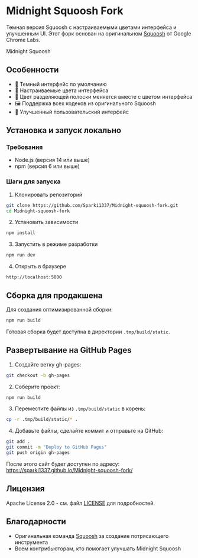 # Midnight Squoosh Fork

Темная версия Squoosh с настраиваемыми цветами интерфейса и улучшенным UI. Этот форк основан на оригинальном [Squoosh](https://github.com/GoogleChromeLabs/squoosh) от Google Chrome Labs.

Midnight Squoosh

## Особенности

- 🌙 Темный интерфейс по умолчанию
- 🎨 Настраиваемые цвета интерфейса
- 🔄 Цвет разделяющей полоски меняется вместе с цветом интерфейса
- 🖼️ Поддержка всех кодеков из оригинального Squoosh
- 🚀 Улучшенный пользовательский интерфейс

## Установка и запуск локально

### Требования
- Node.js (версия 14 или выше)
- npm (версия 6 или выше)

### Шаги для запуска
1. Клонировать репозиторий
```bash
git clone https://github.com/Sparki1337/Midnight-squoosh-fork.git
cd Midnight-squoosh-fork
```

2. Установить зависимости
```bash
npm install
```

3. Запустить в режиме разработки
```bash
npm run dev
```

4. Открыть в браузере
```
http://localhost:5000
```

## Сборка для продакшена

Для создания оптимизированной сборки:

```bash
npm run build
```

Готовая сборка будет доступна в директории `.tmp/build/static`.

## Развертывание на GitHub Pages

1. Создайте ветку gh-pages:
```bash
git checkout -b gh-pages
```

2. Соберите проект:
```bash
npm run build
```

3. Переместите файлы из `.tmp/build/static` в корень:
```bash
cp -r .tmp/build/static/* .
```

4. Добавьте файлы, сделайте коммит и отправьте на GitHub:
```bash
git add .
git commit -m "Deploy to GitHub Pages"
git push origin gh-pages
```

После этого сайт будет доступен по адресу: https://sparki1337.github.io/Midnight-squoosh-fork/

## Лицензия

Apache License 2.0 - см. файл [LICENSE](LICENSE) для подробностей.

## Благодарности

- Оригинальная команда [Squoosh](https://github.com/GoogleChromeLabs/squoosh) за создание потрясающего инструмента
- Всем контрибьюторам, кто помогает улучшать Midnight Squoosh 